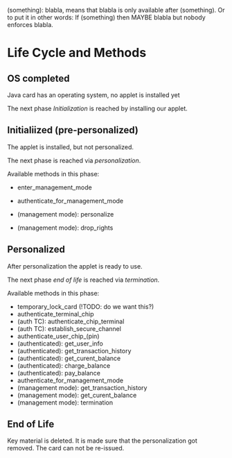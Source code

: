 (something): blabla, means that blabla is only available after (something). Or to put it in other words: If (something) then MAYBE blabla but nobody enforces blabla.


Life Cycle and Methods
======================

OS completed
------------

Java card has an operating system, no applet is installed yet

The next phase *Initialization* is reached by installing our applet.

Initialiized (pre-personalized)
-------------------------------

The applet is installed, but not personalized.

The next phase is reached via *personalization*.

Available methods in this phase:

* enter_management_mode
 * authenticate_for_management_mode

* (management mode): personalize
* (management mode): drop_rights

Personalized
------------

After personalization the applet is ready to use.

The next phase *end of life* is reached via *termination*.

Available methods in this phase:

* temporary_lock_card (!TODO: do we want this?)
* authenticate_terminal_chip
* (auth TC): authenticate_chip_terminal
* (auth TC): establish_secure_channel
* authenticate_user_chip_(pin)
 * (authenticated): get_user_info
 * (authenticated): get_transaction_history
 * (authenticated): get_curent_balance
 * (authenticated): charge_balance
 * (authenticated): pay_balance
* authenticate_for_management_mode
 * (management mode): get_transaction_history
 * (management mode): get_curent_balance
 * (management mode): termination

End of Life
-----------

Key material is deleted.
It is made sure that the personalization got removed.
The card can not be re-issued.